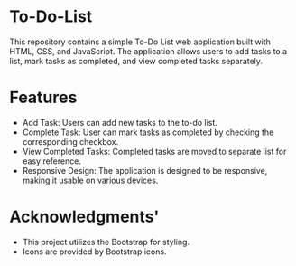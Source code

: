 # To-Do-List
This repository contains a simple To-Do List web application built with HTML, CSS, and JavaScript. The application allows users to add tasks to a list, mark tasks as completed, and view completed tasks separately.

# Features
* Add Task: Users can add new tasks to the to-do list.
* Complete Task: User can mark tasks as completed by checking the corresponding checkbox.
*  View Completed Tasks: Completed tasks are moved to separate list for easy reference.
*   Responsive Design: The application is designed to be responsive, making it usable on various devices.

# Acknowledgments'
* This project utilizes the Bootstrap for styling.
*  Icons are provided by Bootstrap icons.

